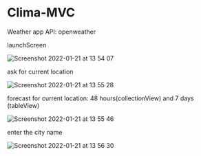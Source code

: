 # Clima-MVC
Weather app 
API: openweather

launchScreen

![Screenshot 2022-01-21 at 13 54 07](https://user-images.githubusercontent.com/90447243/150515431-31084613-a772-4b32-9a98-b3f661b494a5.png)


ask for current location

![Screenshot 2022-01-21 at 13 55 28](https://user-images.githubusercontent.com/90447243/150515570-17f7647c-20f1-49fb-975b-939a9900cb9a.png)


forecast for current location: 
48 hours(collectionView) and 7 days (tableView)

![Screenshot 2022-01-21 at 13 55 46](https://user-images.githubusercontent.com/90447243/150515710-80463fdc-ce21-4672-bb11-deb4b98a204d.png)



enter the city name 

![Screenshot 2022-01-21 at 13 56 30](https://user-images.githubusercontent.com/90447243/150515768-031264bc-1cbd-4a5e-9aaf-8fb3d354eb55.png)

